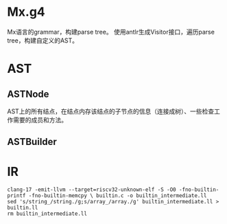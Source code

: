 # Mx.g4
Mx语言的grammar，构建parse tree。
使用antlr生成Visitor接口，遍历parse tree，构建自定义的AST。
# AST
## ASTNode
AST上的所有结点，在结点内存该结点的子节点的信息（连接成树）、一些检查工作需要的成员和方法。

## ASTBuilder

# IR
```
clang-17 -emit-llvm --target=riscv32-unknown-elf -S -O0 -fno-builtin-printf -fno-builtin-memcpy \ builtin.c -o builtin_intermediate.ll
sed 's/string_/string./g;s/array_/array./g' builtin_intermediate.ll > builtin.ll
rm builtin_intermediate.ll

```